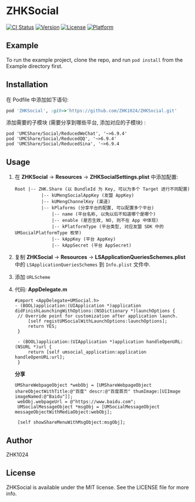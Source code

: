 # ZHKSocial

[![CI Status](https://img.shields.io/travis/389914070@qq.com/ZHKSocial.svg?style=flat)](https://travis-ci.org/389914070@qq.com/ZHKSocial)
[![Version](https://img.shields.io/cocoapods/v/ZHKSocial.svg?style=flat)](https://cocoapods.org/pods/ZHKSocial)
[![License](https://img.shields.io/cocoapods/l/ZHKSocial.svg?style=flat)](https://cocoapods.org/pods/ZHKSocial)
[![Platform](https://img.shields.io/cocoapods/p/ZHKSocial.svg?style=flat)](https://cocoapods.org/pods/ZHKSocial)

## Example

To run the example project, clone the repo, and run `pod install` from the Example directory first.

## Installation

在 Podfile 中添加如下语句:

```ruby
pod 'ZHKSocial', :git=>'https://github.com/ZHK1024/ZHKSocial.git'
```

添加需要的子模块 (需要分享到哪些平台, 添加对应的子模块) :
```
pod 'UMCShare/Social/ReducedWeChat', '~>6.9.4'
pod 'UMCShare/Social/ReducedQQ', '~>6.9.4'
pod 'UMCShare/Social/ReducedSina', '~>6.9.4
```
## Usage

1. 在 **ZHKSocial** -> **Resources** -> **ZHKSocialSettings.plist** 中添加配置:

	```
	Root |-- ZHK.Share (以 BundleId 为 Key, 可以为多个 Target 进行不同配置)
	          |-- kUMengSocialAppKey (友盟 AppKey)
	          |-- kUMengChannelKey (渠道)
	          |-- kPlaforms (分享平台的配置, 可以配置多个平台)
	              |-- name (平台名称, 以免以后不知道哪个是哪个)
	              |-- enable (是否生效, NO, 则不在 App 中体现)
	              |-- kPlatformType (平台类型, 对应友盟 SDK 中的 UMSocialPlatformType 枚举)
	              |-- kAppKey (平台 AppKey)
	              |-- kAppSecret (平台 AppSecret)
	```

2. 复制 **ZHKSocial** -> **Resources** -> **LSApplicationQueriesSchemes.plist** 中的 `LSApplicationQueriesSchemes` 到 `Info.plist` 文件中.
3. 添加 `URLScheme`
4. 代码:
   **AppDelegate.m**
   
   ```
   #import <AppDelegate+UMSocial.h>
   - (BOOL)application:(UIApplication *)application didFinishLaunchingWithOptions:(NSDictionary *)launchOptions {
    // Override point for customization after application launch.
	    [self registUMSocialWithLaunchOptions:launchOptions];
	    return YES;
	}

	- (BOOL)application:(UIApplication *)application handleOpenURL:(NSURL *)url {
	    return [self umsocial_application:application handleOpenURL:url];
	}

   ```
   
   **分享**
   ```
   UMShareWebpageObject *webObj = [UMShareWebpageObject shareObjectWithTitle:@"百度" descr:@"百度首页" thumImage:[UIImage imageNamed:@"Baidu"]];
    webObj.webpageUrl = @"https://www.baidu.com";
    UMSocialMessageObject *msgObj = [UMSocialMessageObject messageObjectWithMediaObject:webObj];
    
    [self showShareMenuWithMsgObject:msgObj];
   ```

## Author

ZHK1024

## License

ZHKSocial is available under the MIT license. See the LICENSE file for more info.


